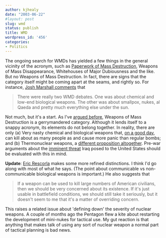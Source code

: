 ```yaml
---
author: kjhealy
date: "2003-06-22"
#layout: post
slug: wmd
status: publish
title: WMD
wordpress_id: '456'
categories:
- Politics
---
```


The ongoing search for WMDs has yielded a few things in the general vicinity of the acronym, such as [Paperwork of Mass Destruction](http://maxspeak.org/gm/archives/00001263.html), Weapons of Mass Disappearance, Whitehouses of Major Dubiousness and the like. But no Weapons of Mass Destruction. In fact, there are signs that the category itself might be coming apart at the seams, and rightly so. For instance, [Josh Marshall comments](http://www.hillnews.com/marshall/061803.aspx) that

> There were really two WMD debates. One was about chemical and low-end biological weapons. The other was about smallpox, nukes, al Qaeda and pretty much everything else under the sun.

Not much, but it's a start. As I've [argued before](http://www.kieranhealy.org/blog/archives/000309.html), Weapons of Mass Destruction is a gerrymandered category. Although it lends itself to a snappy acronym, its elements do not belong together. In reality, there are only (a) Very nasty chemical and biological weapons that, [on a good day](http://www.snopes.com/rumors/realdeal.htm), can kill about as many people as and cause more panic than regular bombs; and (b) Thermonuclear weapons, a [different proposition altogether](http://www.stardestroyer.net/Empire/Science/Nuke.html). Pre-war arguments about the [imminent threat](http://lunaville.org/WMD/billmon.aspx) Iraq posed to the United States should be evaluated with this in mind.

**Update**: [Eric Rescorla](http://www.rtfm.com/movabletype/archives/2003_06.html#000276) makes some more refined distinctions. I think I'd go along with most of what he says. (The point about communicable vs non-communicable biological weapons is important.) He also suggests that

> If a weapon can be used to kill large numbers of American civilians, then we should be very concerned about its existence. If it's just usable in battlefield conditions, we should still take it seriously, but it doesn't seem to me that it's a matter of overriding concern.

This raises a related issue about 'defining down' the severity of nuclear weapons. A couple of months ago the Pentagon flew a kite about restarting the development of mini-nukes for tactical use. My gut reaction is that anything that makes talk of using any sort of nuclear weapon a normal part of tactical planning is bad news.

